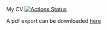 My CV [![Actions Status](https://github.com/anisjonischkeit/cv/workflows/Create@20Release/badge.svg)](https://github.com/anisjonischkeit/cv/actions)

A pdf export can be downloaded [here](https://github.com/anisjonischkeit/cv/releases)
